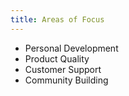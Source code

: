 ```yaml
---
title: Areas of Focus
---
```

- Personal Development
- Product Quality
- Customer Support
- Community Building
